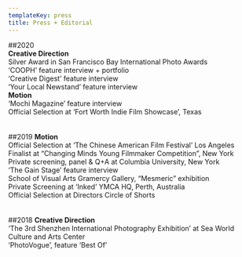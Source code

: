 ```yaml
---
templateKey: press
title: Press + Editorial
---
```


##2020  
**Creative Direction**  
Silver Award in San Francisco Bay International Photo Awards  
‘COOPH’ feature interview + portfolio  
‘Creative Digest’ feature interview  
‘Your Local Newstand’ feature interview  
**Motion**  
‘Mochi Magazine’ feature interview  
Official Selection at ‘Fort Worth Indie Film Showcase’, Texas  
&nbsp;  
&nbsp;  
##2019
**Motion**  
Official Selection at ‘The Chinese American Film Festival’ Los Angeles  
Finalist at “Changing Minds Young Filmmaker Competition”, New York  
Private screening, panel & Q+A at Columbia University, New York  
‘The Gain Stage’ feature interview  
School of Visual Arts Gramercy Gallery, “Mesmeric” exhibition  
Private Screening at ‘Inked’ YMCA HQ, Perth, Australia  
Official Selection at Directors Circle of Shorts  
&nbsp;  
&nbsp;  
##2018
**Creative Direction**  
‘The 3rd Shenzhen International Photography Exhibition’ at Sea World Culture and Arts Center  
‘PhotoVogue’, feature ‘Best Of’
